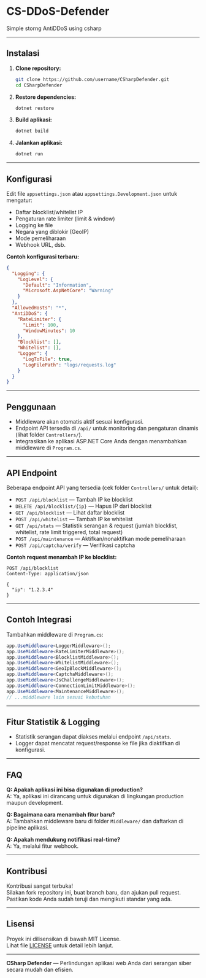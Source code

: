 # CS-DDoS-Defender
Simple storng AntiDDoS using csharp

---

## Instalasi

1. **Clone repository:**
   ```bash
   git clone https://github.com/username/CSharpDefender.git
   cd CSharpDefender
   ```

2. **Restore dependencies:**
   ```bash
   dotnet restore
   ```

3. **Build aplikasi:**
   ```bash
   dotnet build
   ```

4. **Jalankan aplikasi:**
   ```bash
   dotnet run
   ```

---

## Konfigurasi

Edit file `appsettings.json` atau `appsettings.Development.json` untuk mengatur:

- Daftar blocklist/whitelist IP
- Pengaturan rate limiter (limit & window)
- Logging ke file
- Negara yang diblokir (GeoIP)
- Mode pemeliharaan
- Webhook URL, dsb.

**Contoh konfigurasi terbaru:**
```json
{
  "Logging": {
    "LogLevel": {
      "Default": "Information",
      "Microsoft.AspNetCore": "Warning"
    }
  },
  "AllowedHosts": "*",
  "AntiDDoS": {
    "RateLimiter": {
      "Limit": 100,
      "WindowMinutes": 10
    },
    "Blocklist": [],
    "Whitelist": [],
    "Logger": {
      "LogToFile": true,
      "LogFilePath": "logs/requests.log"
    }
  }
}
```

---

## Penggunaan

- Middleware akan otomatis aktif sesuai konfigurasi.
- Endpoint API tersedia di `/api/` untuk monitoring dan pengaturan dinamis (lihat folder `Controllers/`).
- Integrasikan ke aplikasi ASP.NET Core Anda dengan menambahkan middleware di `Program.cs`.

---

## API Endpoint

Beberapa endpoint API yang tersedia (cek folder `Controllers/` untuk detail):

- `POST /api/blocklist` — Tambah IP ke blocklist
- `DELETE /api/blocklist/{ip}` — Hapus IP dari blocklist
- `GET /api/blocklist` — Lihat daftar blocklist
- `POST /api/whitelist` — Tambah IP ke whitelist
- `GET /api/stats` — Statistik serangan & request (jumlah blocklist, whitelist, rate limit triggered, total request)
- `POST /api/maintenance` — Aktifkan/nonaktifkan mode pemeliharaan
- `POST /api/captcha/verify` — Verifikasi captcha

**Contoh request menambah IP ke blocklist:**
```http
POST /api/blocklist
Content-Type: application/json

{
  "ip": "1.2.3.4"
}
```

---

## Contoh Integrasi

Tambahkan middleware di `Program.cs`:
```csharp
app.UseMiddleware<LoggerMiddleware>();
app.UseMiddleware<RateLimiterMiddleware>();
app.UseMiddleware<BlocklistMiddleware>();
app.UseMiddleware<WhitelistMiddleware>();
app.UseMiddleware<GeoIpBlockMiddleware>();
app.UseMiddleware<CaptchaMiddleware>();
app.UseMiddleware<JsChallengeMiddleware>();
app.UseMiddleware<ConnectionLimitMiddleware>();
app.UseMiddleware<MaintenanceMiddleware>();
// ...middleware lain sesuai kebutuhan
```

---

## Fitur Statistik & Logging

- Statistik serangan dapat diakses melalui endpoint `/api/stats`.
- Logger dapat mencatat request/response ke file jika diaktifkan di konfigurasi.

---

## FAQ

**Q: Apakah aplikasi ini bisa digunakan di production?**  
A: Ya, aplikasi ini dirancang untuk digunakan di lingkungan production maupun development.

**Q: Bagaimana cara menambah fitur baru?**  
A: Tambahkan middleware baru di folder `Middleware/` dan daftarkan di pipeline aplikasi.

**Q: Apakah mendukung notifikasi real-time?**  
A: Ya, melalui fitur webhook.

---

## Kontribusi

Kontribusi sangat terbuka!  
Silakan fork repository ini, buat branch baru, dan ajukan pull request.  
Pastikan kode Anda sudah teruji dan mengikuti standar yang ada.

---

## Lisensi

Proyek ini dilisensikan di bawah MIT License.  
Lihat file [LICENSE](LICENSE) untuk detail lebih lanjut.

---

**CSharp Defender** — Perlindungan aplikasi web Anda dari serangan siber secara mudah dan efisien.
